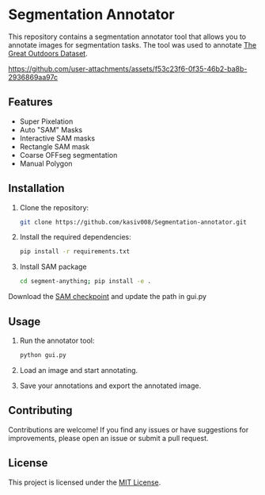 # Segmentation Annotator

This repository contains a segmentation annotator tool that allows you to annotate images for segmentation tasks. The tool was used to annotate [The Great Outdoors Dataset](http://www.unmannedlab.org/the-great-outdoors-dataset/).


https://github.com/user-attachments/assets/f53c23f6-0f35-46b2-ba8b-2936869aa97c


## Features

- Super Pixelation
- Auto "SAM" Masks
- Interactive SAM masks
- Rectangle SAM mask
- Coarse OFFseg segmentation
- Manual Polygon

## Installation

1. Clone the repository:

    ```bash
    git clone https://github.com/kasiv008/Segmentation-annotator.git
    ```

2. Install the required dependencies: 

    ```bash
    pip install -r requirements.txt
    ```

3. Install SAM package

    ```bash
    cd segment-anything; pip install -e .
    ```
Download the [SAM checkpoint](https://dl.fbaipublicfiles.com/segment_anything/sam_vit_h_4b8939.pth) and update the path in gui.py

## Usage

1. Run the annotator tool:

    ```bash
    python gui.py
    ```

2. Load an image and start annotating.

3. Save your annotations and export the annotated image.

## Contributing

Contributions are welcome! If you find any issues or have suggestions for improvements, please open an issue or submit a pull request.

## License

This project is licensed under the [MIT License](LICENSE).

